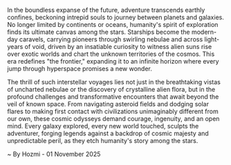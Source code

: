 
In the boundless expanse of the future, adventure transcends earthly confines, beckoning intrepid souls to journey between planets and galaxies. No longer limited by continents or oceans, humanity's spirit of exploration finds its ultimate canvas among the stars. Starships become the modern-day caravels, carrying pioneers through swirling nebulae and across light-years of void, driven by an insatiable curiosity to witness alien suns rise over exotic worlds and chart the unknown territories of the cosmos. This era redefines "the frontier," expanding it to an infinite horizon where every jump through hyperspace promises a new wonder.

The thrill of such interstellar voyages lies not just in the breathtaking vistas of uncharted nebulae or the discovery of crystalline alien flora, but in the profound challenges and transformative encounters that await beyond the veil of known space. From navigating asteroid fields and dodging solar flares to making first contact with civilizations unimaginably different from our own, these cosmic odysseys demand courage, ingenuity, and an open mind. Every galaxy explored, every new world touched, sculpts the adventurer, forging legends against a backdrop of cosmic majesty and unpredictable peril, as they etch humanity's story among the stars.

~ By Hozmi - 01 November 2025
